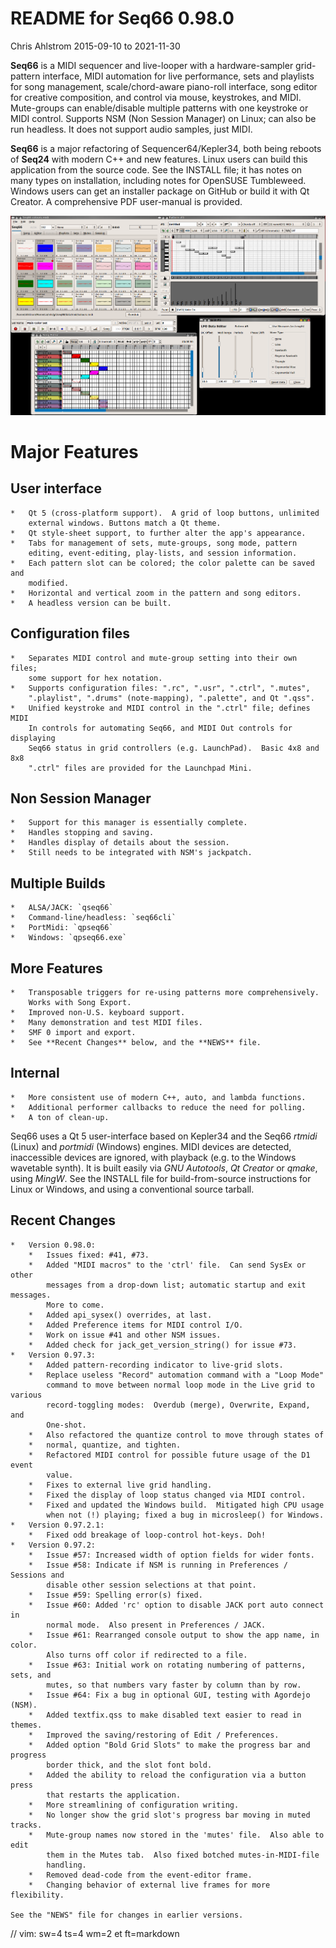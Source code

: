 # README for Seq66 0.98.0

Chris Ahlstrom
2015-09-10 to 2021-11-30

__Seq66__ is a MIDI sequencer and live-looper with a hardware-sampler
grid-pattern interface, MIDI automation for live performance, sets and playlists
for song management, scale/chord-aware piano-roll interface, song editor for
creative composition, and control via mouse, keystrokes, and MIDI.
Mute-groups can enable/disable multiple patterns with one keystroke or MIDI
control. Supports NSM (Non Session Manager) on Linux; can also be run
headless.  It does not support audio samples, just MIDI.

__Seq66__ is a major refactoring of Sequencer64/Kepler34, both being reboots of
__Seq24__ with modern C++ and new features.  Linux users can build this
application from the source code.  See the INSTALL file; it has notes on many
types on installation, including notes for OpenSUSE Tumbleweed.  Windows users
can get an installer package on GitHub or build it with Qt Creator.  A
comprehensive PDF user-manual is provided.

![Alt text](doc/latex/images/main-window/main-windows.png?raw=true "Seq66")

# Major Features

##  User interface

    *   Qt 5 (cross-platform support).  A grid of loop buttons, unlimited
        external windows. Buttons match a Qt theme.
    *   Qt style-sheet support, to further alter the app's appearance.
    *   Tabs for management of sets, mute-groups, song mode, pattern
        editing, event-editing, play-lists, and session information.
    *   Each pattern slot can be colored; the color palette can be saved and
        modified.
    *   Horizontal and vertical zoom in the pattern and song editors.
    *   A headless version can be built.

##  Configuration files

    *   Separates MIDI control and mute-group setting into their own files;
        some support for hex notation.
    *   Supports configuration files: ".rc", ".usr", ".ctrl", ".mutes",
        ".playlist", ".drums" (note-mapping), ".palette", and Qt ".qss".
    *   Unified keystroke and MIDI control in the ".ctrl" file; defines MIDI
        In controls for automating Seq66, and MIDI Out controls for displaying
        Seq66 status in grid controllers (e.g. LaunchPad).  Basic 4x8 and 8x8
        ".ctrl" files are provided for the Launchpad Mini.

##  Non Session Manager

    *   Support for this manager is essentially complete.
    *   Handles stopping and saving.
    *   Handles display of details about the session.
    *   Still needs to be integrated with NSM's jackpatch.

##  Multiple Builds

    *   ALSA/JACK: `qseq66`
    *   Command-line/headless: `seq66cli`
    *   PortMidi: `qpseq66`
    *   Windows: `qpseq66.exe`

##  More Features

    *   Transposable triggers for re-using patterns more comprehensively.
        Works with Song Export.
    *   Improved non-U.S. keyboard support.
    *   Many demonstration and test MIDI files.
    *   SMF 0 import and export.
    *   See **Recent Changes** below, and the **NEWS** file.

##  Internal

    *   More consistent use of modern C++, auto, and lambda functions.
    *   Additional performer callbacks to reduce the need for polling.
    *   A ton of clean-up.

Seq66 uses a Qt 5 user-interface based on Kepler34 and the Seq66 *rtmidi*
(Linux) and *portmidi* (Windows) engines.  MIDI devices are detected,
inaccessible devices are ignored, with playback (e.g. to the Windows wavetable
synth). It is built easily via *GNU Autotools*, *Qt Creator* or *qmake*, using
*MingW*.  See the INSTALL file for build-from-source instructions for Linux or
Windows, and using a conventional source tarball.

## Recent Changes

    *   Version 0.98.0:
        *   Issues fixed: #41, #73.
        *   Added "MIDI macros" to the 'ctrl' file.  Can send SysEx or other
            messages from a drop-down list; automatic startup and exit messages.
            More to come.
        *   Added api_sysex() overrides, at last.
        *   Added Preference items for MIDI control I/O.
        *   Work on issue #41 and other NSM issues.
        *   Added check for jack_get_version_string() for issue #73.
    *   Version 0.97.3:
        *   Added pattern-recording indicator to live-grid slots.
        *   Replace useless "Record" automation command with a "Loop Mode"
            command to move between normal loop mode in the Live grid to various
            record-toggling modes:  Overdub (merge), Overwrite, Expand, and
            One-shot.
        *   Also refactored the quantize control to move through states of
        *   normal, quantize, and tighten.
        *   Refactored MIDI control for possible future usage of the D1 event
            value.
        *   Fixes to external live grid handling.
        *   Fixed the display of loop status changed via MIDI control.
        *   Fixed and updated the Windows build.  Mitigated high CPU usage
            when not (!) playing; fixed a bug in microsleep() for Windows.
    *   Version 0.97.2.1:
        *   Fixed odd breakage of loop-control hot-keys. Doh!
    *   Version 0.97.2:
        *   Issue #57: Increased width of option fields for wider fonts.
        *   Issue #58: Indicate if NSM is running in Preferences / Sessions and
            disable other session selections at that point.
        *   Issue #59: Spelling error(s) fixed.
        *   Issue #60: Added 'rc' option to disable JACK port auto connect in
            normal mode.  Also present in Preferences / JACK.
        *   Issue #61: Rearranged console output to show the app name, in color.
            Also turns off color if redirected to a file.
        *   Issue #63: Initial work on rotating numbering of patterns, sets, and
            mutes, so that numbers vary faster by column than by row.
        *   Issue #64: Fix a bug in optional GUI, testing with Agordejo (NSM).
        *   Added textfix.qss to make disabled text easier to read in themes.
        *   Improved the saving/restoring of Edit / Preferences.
        *   Added option "Bold Grid Slots" to make the progress bar and progress
            border thick, and the slot font bold.
        *   Added the ability to reload the configuration via a button press
            that restarts the application.
        *   More streamlining of configuration writing.
        *   No longer show the grid slot's progress bar moving in muted tracks.
        *   Mute-group names now stored in the 'mutes' file.  Also able to edit
            them in the Mutes tab.  Also fixed botched mutes-in-MIDI-file
            handling.
        *   Removed dead-code from the event-editor frame.
        *   Changing behavior of external live frames for more flexibility.

    See the "NEWS" file for changes in earlier versions.

// vim: sw=4 ts=4 wm=2 et ft=markdown
